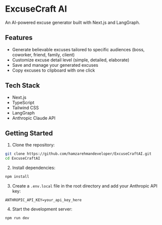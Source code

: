 # ExcuseCraft AI

An AI-powered excuse generator built with Next.js and LangGraph.

## Features

- Generate believable excuses tailored to specific audiences (boss, coworker, friend, family, client)
- Customize excuse detail level (simple, detailed, elaborate)
- Save and manage your generated excuses
- Copy excuses to clipboard with one click

## Tech Stack

- Next.js
- TypeScript
- Tailwind CSS
- LangGraph
- Anthropic Claude API

## Getting Started

1. Clone the repository:
```bash
git clone https://github.com/hamzarehmandeveloper/ExcuseCraftAI.git
cd ExcuseCraftAI
```

2. Install dependencies:
```bash
npm install
```

3. Create a `.env.local` file in the root directory and add your Anthropic API key:
```
ANTHROPIC_API_KEY=your_api_key_here
```

4. Start the development server:
```bash
npm run dev
```

